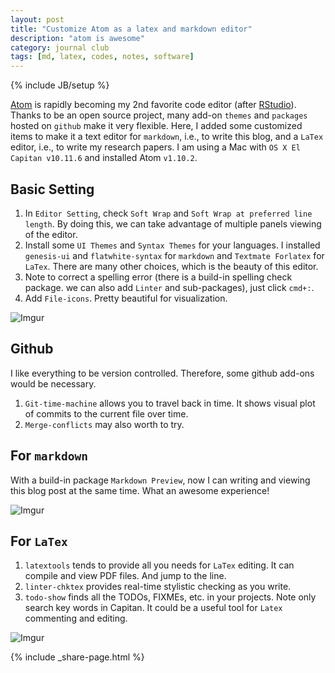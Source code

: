 ```yaml
---
layout: post
title: "Customize Atom as a latex and markdown editor"
description: "atom is awesome"
category: journal club
tags: [md, latex, codes, notes, software]
---
```

{% include JB/setup %}

[Atom](https://atom.io/) is rapidly becoming my 2nd favorite code editor (after [RStudio](https://www.rstudio.com/)). Thanks to be an open source project, many add-on `themes` and `packages` hosted on `github` make it very flexible. Here, I added some customized items to make it a text editor for `markdown`, i.e., to write this blog, and a `LaTex` editor, i.e., to write my research papers. I am using a Mac with `OS X El Capitan v10.11.6` and installed Atom `v1.10.2`.

## Basic Setting

1. In `Editor Setting`, check `Soft Wrap` and `Soft Wrap at preferred line length`. By doing this, we can take advantage of multiple panels viewing of the editor.
2. Install some `UI Themes` and `Syntax Themes` for your languages. I installed `genesis-ui` and `flatwhite-syntax` for `markdown` and `Textmate Forlatex` for `LaTex`. There are many other choices, which is the beauty of this editor.
3. Note to correct a spelling error (there is a build-in spelling check package. we can also add `Linter` and sub-packages), just click `cmd+:`.
4. Add `File-icons`. Pretty beautiful for visualization.

![Imgur](http://i.imgur.com/Gk9exmq.png)


## Github

I like everything to be version controlled. Therefore, some github add-ons would be necessary.

1. `Git-time-machine` allows you to travel back in time. It shows visual plot of commits to the current file over time.  
2. `Merge-conflicts` may also worth to try.

## For `markdown`

With a build-in package `Markdown Preview`, now I can writing and viewing this blog post at the same time. What an awesome experience!

![Imgur](http://i.imgur.com/TuMkYDU.png)

## For `LaTex`

1. `latextools` tends to provide all you needs for `LaTex` editing. It can compile and view PDF files. And jump to the line.
2. `linter-chktex` provides real-time stylistic checking as you write.
3. `todo-show` finds all the TODOs, FIXMEs, etc. in your projects. Note only search key words in Capitan. It could be a useful tool for `Latex` commenting and editing.



![Imgur](http://i.imgur.com/XyOVDWX.png)







{% include _share-page.html %}
